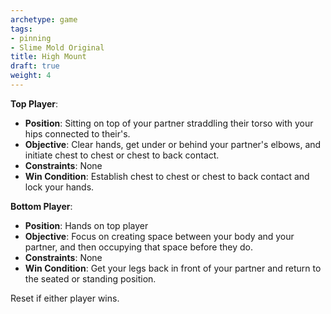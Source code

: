 ```yaml
---
archetype: game
tags:
- pinning
- Slime Mold Original
title: High Mount
draft: true
weight: 4
---
```


**Top Player**:
  * **Position**: Sitting on top of your partner straddling their torso with your hips connected to their's.
  * **Objective**: Clear hands, get under or behind your partner's elbows, and initiate chest to chest or chest to back contact.
  * **Constraints**: None
  * **Win Condition**: Establish chest to chest or chest to back contact and lock your hands.

**Bottom Player**:
  * **Position**: Hands on top player
  * **Objective**: Focus on creating space between your body and your partner, and then occupying that space before they do.
  * **Constraints**: None
  * **Win Condition**: Get your legs back in front of your partner and return to the seated or standing position.

Reset if either player wins.